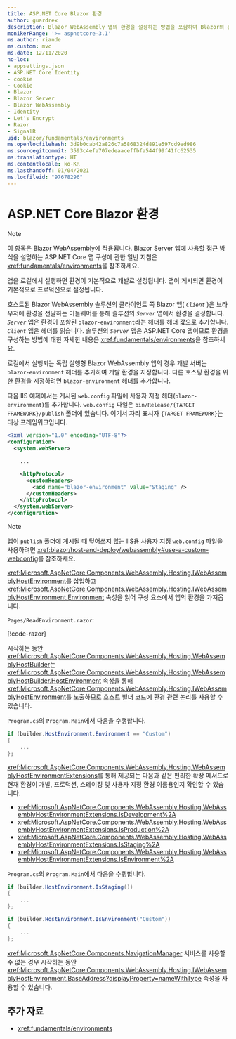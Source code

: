 ```yaml
---
title: ASP.NET Core Blazor 환경
author: guardrex
description: Blazor WebAssembly 앱의 환경을 설정하는 방법을 포함하여 Blazor의 환경에 대해 알아봅니다.
monikerRange: '>= aspnetcore-3.1'
ms.author: riande
ms.custom: mvc
ms.date: 12/11/2020
no-loc:
- appsettings.json
- ASP.NET Core Identity
- cookie
- Cookie
- Blazor
- Blazor Server
- Blazor WebAssembly
- Identity
- Let's Encrypt
- Razor
- SignalR
uid: blazor/fundamentals/environments
ms.openlocfilehash: 3d9b0cab42a826c7a5868324d891e597cd9ed986
ms.sourcegitcommit: 3593c4efa707edeaaceffbfa544f99f41fc62535
ms.translationtype: HT
ms.contentlocale: ko-KR
ms.lasthandoff: 01/04/2021
ms.locfileid: "97678296"
---
```

# <a name="aspnet-core-no-locblazor-environments"></a>ASP.NET Core Blazor 환경

> [!NOTE]
> 이 항목은 Blazor WebAssembly에 적용됩니다. Blazor Server 앱에 사용할 접근 방식을 설명하는 ASP.NET Core 앱 구성에 관한 일반 지침은 <xref:fundamentals/environments>을 참조하세요.

앱을 로컬에서 실행하면 환경이 기본적으로 개발로 설정됩니다. 앱이 게시되면 환경이 기본적으로 프로덕션으로 설정됩니다.

호스트된 Blazor WebAssembly 솔루션의 클라이언트 쪽 Blazor 앱( *`Client`* )은 브라우저에 환경을 전달하는 미들웨어를 통해 솔루션의 *`Server`* 앱에서 환경을 결정합니다. *`Server`* 앱은 환경이 포함된 `blazor-environment`라는 헤더를 헤더 값으로 추가합니다. *`Client`* 앱은 헤더를 읽습니다. 솔루션의 *`Server`* 앱은 ASP.NET Core 앱이므로 환경을 구성하는 방법에 대한 자세한 내용은 <xref:fundamentals/environments>을 참조하세요.

로컬에서 실행되는 독립 실행형 Blazor WebAssembly 앱의 경우 개발 서버는 `blazor-environment` 헤더를 추가하여 개발 환경을 지정합니다. 다른 호스팅 환경을 위한 환경을 지정하려면 `blazor-environment` 헤더를 추가합니다.

다음 IIS 예제에서는 게시된 `web.config` 파일에 사용자 지정 헤더(`blazor-environment`)를 추가합니다. `web.config` 파일은 `bin/Release/{TARGET FRAMEWORK}/publish` 폴더에 있습니다. 여기서 자리 표시자 `{TARGET FRAMEWORK}`는 대상 프레임워크입니다.

```xml
<?xml version="1.0" encoding="UTF-8"?>
<configuration>
  <system.webServer>

    ...

    <httpProtocol>
      <customHeaders>
        <add name="blazor-environment" value="Staging" />
      </customHeaders>
    </httpProtocol>
  </system.webServer>
</configuration>
```

> [!NOTE]
> 앱이 `publish` 폴더에 게시될 때 덮어쓰지 않는 IIS용 사용자 지정 `web.config` 파일을 사용하려면 <xref:blazor/host-and-deploy/webassembly#use-a-custom-webconfig>를 참조하세요.

<xref:Microsoft.AspNetCore.Components.WebAssembly.Hosting.IWebAssemblyHostEnvironment>를 삽입하고 <xref:Microsoft.AspNetCore.Components.WebAssembly.Hosting.IWebAssemblyHostEnvironment.Environment> 속성을 읽어 구성 요소에서 앱의 환경을 가져옵니다.

`Pages/ReadEnvironment.razor`:

[!code-razor[](environments/samples_snapshot/ReadEnvironment.razor?highlight=3,7)]

시작하는 동안 <xref:Microsoft.AspNetCore.Components.WebAssembly.Hosting.WebAssemblyHostBuilder>는 <xref:Microsoft.AspNetCore.Components.WebAssembly.Hosting.WebAssemblyHostBuilder.HostEnvironment> 속성을 통해 <xref:Microsoft.AspNetCore.Components.WebAssembly.Hosting.IWebAssemblyHostEnvironment>를 노출하므로 호스트 빌더 코드에 환경 관련 논리를 사용할 수 있습니다.

`Program.cs`의 `Program.Main`에서 다음을 수행합니다.

```csharp
if (builder.HostEnvironment.Environment == "Custom")
{
    ...
};
```

<xref:Microsoft.AspNetCore.Components.WebAssembly.Hosting.WebAssemblyHostEnvironmentExtensions>를 통해 제공되는 다음과 같은 편리한 확장 메서드로 현재 환경이 개발, 프로덕션, 스테이징 및 사용자 지정 환경 이름용인지 확인할 수 있습니다.

* <xref:Microsoft.AspNetCore.Components.WebAssembly.Hosting.WebAssemblyHostEnvironmentExtensions.IsDevelopment%2A>
* <xref:Microsoft.AspNetCore.Components.WebAssembly.Hosting.WebAssemblyHostEnvironmentExtensions.IsProduction%2A>
* <xref:Microsoft.AspNetCore.Components.WebAssembly.Hosting.WebAssemblyHostEnvironmentExtensions.IsStaging%2A>
* <xref:Microsoft.AspNetCore.Components.WebAssembly.Hosting.WebAssemblyHostEnvironmentExtensions.IsEnvironment%2A>

`Program.cs`의 `Program.Main`에서 다음을 수행합니다.

```csharp
if (builder.HostEnvironment.IsStaging())
{
    ...
};

if (builder.HostEnvironment.IsEnvironment("Custom"))
{
    ...
};
```

<xref:Microsoft.AspNetCore.Components.NavigationManager> 서비스를 사용할 수 없는 경우 시작하는 동안 <xref:Microsoft.AspNetCore.Components.WebAssembly.Hosting.IWebAssemblyHostEnvironment.BaseAddress?displayProperty=nameWithType> 속성을 사용할 수 있습니다.

## <a name="additional-resources"></a>추가 자료

* <xref:fundamentals/environments>
